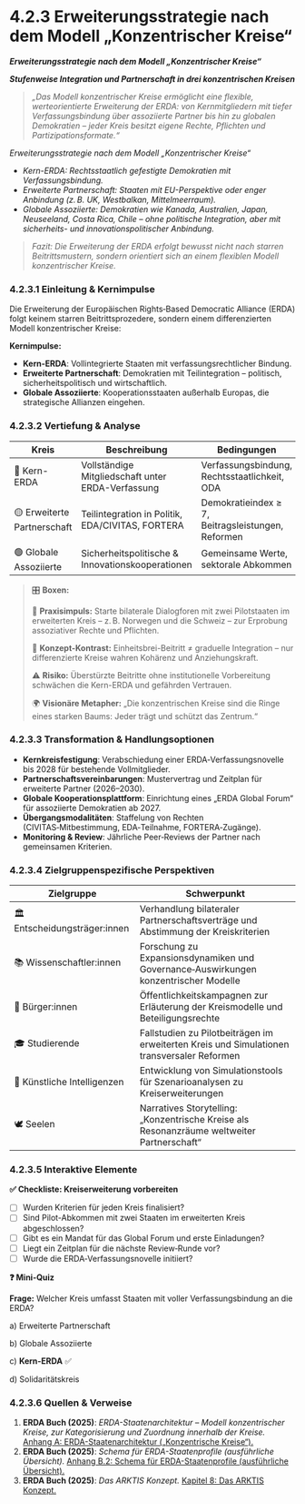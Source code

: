 # 4.2.3 Erweiterungsstrategie nach dem Modell „Konzentrischer Kreise“

_**Erweiterungsstrategie nach dem Modell „Konzentrischer Kreise“**_

_**Stufenweise Integration und Partnerschaft in drei konzentrischen Kreisen**_

> _„Das Modell konzentrischer Kreise ermöglicht eine flexible, werteorientierte Erweiterung der ERDA: von Kernmitgliedern mit tiefer Verfassungsbindung über assoziierte Partner bis hin zu globalen Demokratien – jeder Kreis besitzt eigene Rechte, Pflichten und Partizipationsformate.“_

_Erweiterungsstrategie nach dem Modell „Konzentrischer Kreise“_

* _Kern-ERDA: Rechtsstaatlich gefestigte Demokratien mit Verfassungsbindung._
* _Erweiterte Partnerschaft: Staaten mit EU-Perspektive oder enger Anbindung (z. B. UK, Westbalkan, Mittelmeerraum)._
* _Globale Assoziierte: Demokratien wie Kanada, Australien, Japan, Neuseeland, Costa Rica, Chile – ohne politische Integration, aber mit sicherheits- und innovationspolitischer Anbindung._

> _Fazit: Die Erweiterung der ERDA erfolgt bewusst nicht nach starren Beitrittsmustern, sondern orientiert sich an einem flexiblen Modell konzentrischer Kreise._

### 4.2.3.1 Einleitung & Kernimpulse

Die Erweiterung der Europäischen Rights‑Based Democratic Alliance (ERDA) folgt keinem starren Beitrittsprozedere, sondern einem differenzierten Modell konzentrischer Kreise:

**Kernimpulse:**

* **Kern-ERDA**: Vollintegrierte Staaten mit verfassungsrechtlicher Bindung.
* **Erweiterte Partnerschaft**: Demokratien mit Teilintegration – politisch, sicherheitspolitisch und wirtschaftlich.
* **Globale Assoziierte**: Kooperationsstaaten außerhalb Europas, die strategische Allianzen eingehen.

### 4.2.3.2 Vertiefung & Analyse

| Kreis                       | Beschreibung                                      | Bedingungen                                       |
| --------------------------- | ------------------------------------------------- | ------------------------------------------------- |
| 🔵 Kern-ERDA                | Vollständige Mitgliedschaft unter ERDA-Verfassung | Verfassungsbindung, Rechtsstaatlichkeit, ODA      |
| 🟡 Erweiterte Partnerschaft | Teilintegration in Politik, EDA/CIVITAS, FORTERA  | Demokratieindex ≥ 7, Beitragsleistungen, Reformen |
| 🟢 Globale Assoziierte      | Sicherheitspolitische & Innovationskooperationen  | Gemeinsame Werte, sektorale Abkommen              |

> 🎛️ **Boxen:**
>
> 📌 **Praxisimpuls:** Starte bilaterale Dialogforen mit zwei Pilotstaaten im erweiterten Kreis – z. B. Norwegen und die Schweiz – zur Erprobung assoziativer Rechte und Pflichten.
>
> 🧠 **Konzept-Kontrast:** Einheitsbrei-Beitritt ≠ graduelle Integration – nur differenzierte Kreise wahren Kohärenz und Anziehungs­kraft.
>
> ⚠️ **Risiko:** Überstürzte Beitritte ohne institutionelle Vorbereitung schwächen die Kern-ERDA und gefährden Vertrauen.
>
> 🌍 **Visionäre Metapher:** „Die konzentrischen Kreise sind die Ringe eines starken Baums: Jeder trägt und schützt das Zentrum.“

### 4.2.3.3 Transformation & Handlungsoptionen

* **Kernkreisfestigung**: Verabschiedung einer ERDA‑Verfassungsnovelle bis 2028 für bestehende Vollmitglieder.
* **Partnerschaftsvereinbarungen**: Mustervertrag und Zeitplan für erweiterte Partner (2026–2030).
* **Globale Kooperationsplattform**: Einrichtung eines „ERDA Global Forum“ für assoziierte Demokratien ab 2027.
* **Übergangsmodalitäten**: Staffelung von Rechten (CIVITAS‑Mitbestimmung, EDA‑Teilnahme, FORTERA‑Zugänge).
* **Monitoring & Review**: Jährliche Peer‑Reviews der Partner nach gemeinsamen Kriterien.

### 4.2.3.4 Zielgruppenspezifische Perspektiven

| Zielgruppe                    | Schwerpunkt                                                                                |
| ----------------------------- | ------------------------------------------------------------------------------------------ |
| 🏛️ Entscheidungsträger:innen | Verhandlung bilateraler Partnerschaftsverträge und Abstimmung der Kreiskriterien           |
| 📚 Wissenschaftler:innen      | Forschung zu Expansionsdynamiken und Governance‑Auswirkungen konzentrischer Modelle        |
| 🧍 Bürger:innen               | Öffentlichkeitskampagnen zur Erläuterung der Kreismodelle und Beteiligungsrechte           |
| 🎓 Studierende                | Fallstudien zu Pilotbeiträgen im erweiterten Kreis und Simulationen transversaler Reformen |
| 🤖 Künstliche Intelligenzen   | Entwicklung von Simulations­tools für Szenarioanalysen zu Kreiserweiterungen               |
| 🕊️ Seelen                    | Narratives Storytelling: „Konzentrische Kreise als Resonanzräume weltweiter Partnerschaft“ |

### 4.2.3.5 Interaktive Elemente

**✅ Checkliste: Kreiserweiterung vorbereiten**

* [ ] Wurden Kriterien für jeden Kreis finalisiert?
* [ ] Sind Pilot-Abkommen mit zwei Staaten im erweiterten Kreis abgeschlossen?
* [ ] Gibt es ein Mandat für das Global Forum und erste Einladungen?
* [ ] Liegt ein Zeitplan für die nächste Review‑Runde vor?
* [ ] Wurde die ERDA‑Verfassungsnovelle initiiert?

**❓ Mini-Quiz**

**Frage:** Welcher Kreis umfasst Staaten mit voller Verfassungsbindung an die ERDA?

a) Erweiterte Partnerschaft

b) Globale Assoziierte

c) **Kern-ERDA** ✅

d) Solidaritätskreis

### 4.2.3.6 Quellen & Verweise

1. **ERDA Buch (2025)**: _ERDA-Staatenarchitektur – Modell konzentrischer Kreise, zur Kategorisierung und Zuordnung innerhalb der Kreise._ [Anhang A: ERDA-Staatenarchitektur („Konzentrische Kreise“).](../../anhang-a-erda-staatenarchitektur-konzentrische-kreise.md)
2. **ERDA Buch (2025)**: _Schema für ERDA-Staatenprofile (ausführliche Übersicht)._ [Anhang B.2: Schema für ERDA-Staatenprofile (ausführliche Übersicht).](../../anhang-b-erda-staatenprofile/2.-schema-fur-erda-staatenprofile-ausfuhrliche-ubersicht.md)
3. **ERDA Buch (2025)**: _Das ARKTIS Konzept._ [Kapitel 8: Das ARKTIS Konzept.](../../8.-das-arktis-konzept/)
